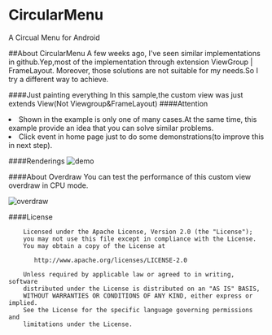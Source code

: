 # CircularMenu
A Circual Menu for Android


##About CircularMenu
A few weeks ago, I've seen similar implementations in github.Yep,most of the implementation through extension ViewGroup | FrameLayout.
Moreover, those solutions are not suitable for my needs.So I try a different way to achieve.

####Just painting everything
In this sample,the custom view was just extends View(Not Viewgroup&FrameLayout)
####Attention
<li>Shown in the example is only one of many cases.At the same time, this example provide an idea that you can solve similar problems.

<li>Click event in home page just to do some demonstrations(to improve this in next step).

####Renderings
![demo](http://i1.tietuku.com/d315b5ea062a7d42.gif)

####About Overdraw
You can test the performance of this custom view overdraw in CPU mode.

![overdraw](http://i1.tietuku.com/04e0b37196a0caf8.jpg)


####License
    
	
	    Licensed under the Apache License, Version 2.0 (the "License");
	    you may not use this file except in compliance with the License.
	    You may obtain a copy of the License at
	
	       http://www.apache.org/licenses/LICENSE-2.0
	
	    Unless required by applicable law or agreed to in writing, software
	    distributed under the License is distributed on an "AS IS" BASIS,
	    WITHOUT WARRANTIES OR CONDITIONS OF ANY KIND, either express or implied.
	    See the License for the specific language governing permissions and
	    limitations under the License.